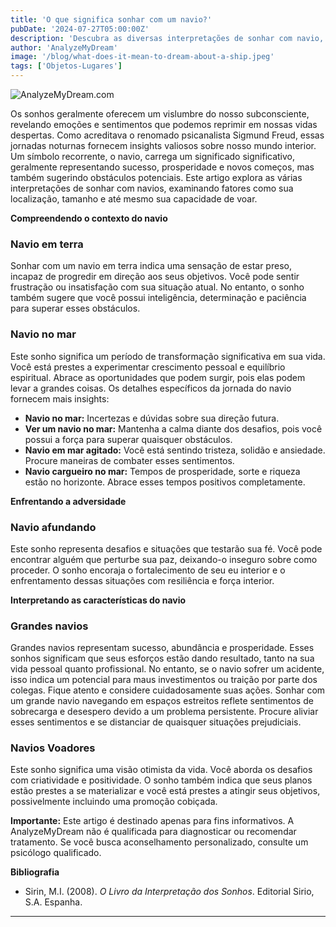 ```yaml
---
title: 'O que significa sonhar com um navio?'
pubDate: '2024-07-27T05:00:00Z'
description: 'Descubra as diversas interpretações de sonhar com navio, desde sucesso e prosperidade até representação de problemas e desafios.'
author: 'AnalyzeMyDream'
image: '/blog/what-does-it-mean-to-dream-about-a-ship.jpeg'
tags: ['Objetos-Lugares']
---
```


![AnalyzeMyDream.com](/blog/what-does-it-mean-to-dream-about-a-ship.jpeg)


Os sonhos geralmente oferecem um vislumbre do nosso subconsciente, revelando emoções e sentimentos que podemos reprimir em nossas vidas despertas. Como acreditava o renomado psicanalista Sigmund Freud, essas jornadas noturnas fornecem insights valiosos sobre nosso mundo interior. Um símbolo recorrente, o navio, carrega um significado significativo, geralmente representando sucesso, prosperidade e novos começos, mas também sugerindo obstáculos potenciais. Este artigo explora as várias interpretações de sonhar com navios, examinando fatores como sua localização, tamanho e até mesmo sua capacidade de voar.

**Compreendendo o contexto do navio**

### Navio em terra

Sonhar com um navio em terra indica uma sensação de estar preso, incapaz de progredir em direção aos seus objetivos. Você pode sentir frustração ou insatisfação com sua situação atual. No entanto, o sonho também sugere que você possui inteligência, determinação e paciência para superar esses obstáculos.

### Navio no mar

Este sonho significa um período de transformação significativa em sua vida. Você está prestes a experimentar crescimento pessoal e equilíbrio espiritual. Abrace as oportunidades que podem surgir, pois elas podem levar a grandes coisas. Os detalhes específicos da jornada do navio fornecem mais insights:

- **Navio no mar:** Incertezas e dúvidas sobre sua direção futura.
- **Ver um navio no mar:** Mantenha a calma diante dos desafios, pois você possui a força para superar quaisquer obstáculos.
- **Navio em mar agitado:** Você está sentindo tristeza, solidão e ansiedade. Procure maneiras de combater esses sentimentos.
- **Navio cargueiro no mar:** Tempos de prosperidade, sorte e riqueza estão no horizonte. Abrace esses tempos positivos completamente.

**Enfrentando a adversidade**

### Navio afundando

Este sonho representa desafios e situações que testarão sua fé. Você pode encontrar alguém que perturbe sua paz, deixando-o inseguro sobre como proceder. O sonho encoraja o fortalecimento de seu eu interior e o enfrentamento dessas situações com resiliência e força interior.

**Interpretando as características do navio**

### Grandes navios

Grandes navios representam sucesso, abundância e prosperidade. Esses sonhos significam que seus esforços estão dando resultado, tanto na sua vida pessoal quanto profissional. No entanto, se o navio sofrer um acidente, isso indica um potencial para maus investimentos ou traição por parte dos colegas. Fique atento e considere cuidadosamente suas ações. Sonhar com um grande navio navegando em espaços estreitos reflete sentimentos de sobrecarga e desespero devido a um problema persistente. Procure aliviar esses sentimentos e se distanciar de quaisquer situações prejudiciais.

### Navios Voadores

Este sonho significa uma visão otimista da vida. Você aborda os desafios com criatividade e positividade. O sonho também indica que seus planos estão prestes a se materializar e você está prestes a atingir seus objetivos, possivelmente incluindo uma promoção cobiçada. 

**Importante:** Este artigo é destinado apenas para fins informativos. A AnalyzeMyDream não é qualificada para diagnosticar ou recomendar tratamento. Se você busca aconselhamento personalizado, consulte um psicólogo qualificado.

**Bibliografia**

* Sirin, M.I. (2008). *O Livro da Interpretação dos Sonhos*. Editorial Sirio, S.A. Espanha.

---